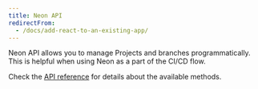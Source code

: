 ```yaml
---
title: Neon API
redirectFrom:
  - /docs/add-react-to-an-existing-app/
---
```


Neon API allows you to manage Projects and branches programmatically. This is helpful when using Neon as a part of the CI/CD flow.

Check the [API reference](https://console.neon.tech/api-docs) for details about the available methods.
